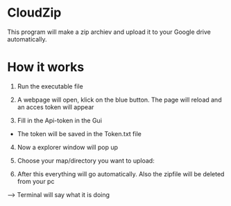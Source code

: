 # CloudZip
This program will make a zip archiev and upload it to your Google drive automatically.

# How it works
1. Run the executable file

2. A webpage will open, klick on the blue button. The page will reload and an acces token will appear

3. Fill in the Api-token in the Gui
- The token will be saved in the Token.txt file

4. Now a explorer window will pop up
        
5. Choose your map/directory you want to upload:
        
6. After this everything will go automatically. Also the zipfile will be deleted from your pc

--> Terminal will say what it is doing
